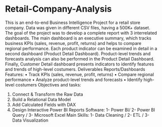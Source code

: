 # Retail-Company-Analysis
This is an end-to-end Business Intelligence Project for a retail store company. Data was given in different CSV files, having a 500K+ dataset. The goal of the project was to develop a complete report with 3 interrelated dashboards. The main dashboard is an executive summary, which tracks business KPIs (sales, revenue, profit, returns) and helps to compare regional performance. Each product indicator can be examined in detail in a second dashboard (Product Detail Dashboard). Product-level trends and forecasts analysis can also be performed in the Product Detail Dashboard. Finally, Customer Detail dashboard presents indicators to identify features and trends of high-level costumers.
Deliverables Reports/Dashboards Features:
•	Track KPIs (sales, revenue, profit, returns)
•	Compare regional performance
•	Analyze product-level trends and forecasts
•	Identify high-level costumers
Objectives and tasks:
1.	Connect & Transform the Raw Data
2.	Build a Relational Data Model
3.	Add Calculated Fields with DAX
4.	Design Interactive Power BI Reports
Software: 1- Power BI/ 2- Power BI Query / 3- Microsoft Excel
Main Skills: 1- Data Cleaning / 2- ETL / 3- Data Visualization
